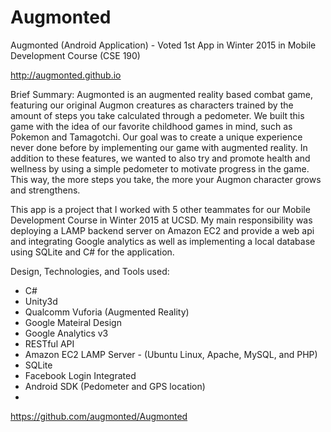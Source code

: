 # Augmonted

Augmonted (Android Application) - Voted 1st App in Winter 2015 in Mobile Development Course (CSE 190)

http://augmonted.github.io

Brief Summary:
Augmonted is an augmented reality based combat game, featuring our original Augmon creatures as characters trained 
by the amount of steps you take calculated through a pedometer. 
We built this game with the idea of our favorite childhood games in mind, such as Pokemon and Tamagotchi. 
Our goal was to create a unique experience never done before by implementing our game with augmented reality.
In addition to these features, we wanted to also try and promote health and wellness by using a simple pedometer to 
motivate progress in the game. This way, the more steps you take, the more your Augmon character grows and strengthens.

This app is a project that I worked with 5 other teammates for our Mobile Development Course in Winter 2015 at UCSD.
My main responsibility was deploying a LAMP backend server on Amazon EC2 and provide a web api and integrating Google analytics
as well as implementing a local database using SQLite and C# for the application.

Design, Technologies, and Tools used:
- C#
- Unity3d
- Qualcomm Vuforia (Augmented Reality)
- Google Mateiral Design
- Google Analytics v3
- RESTful API
- Amazon EC2 LAMP Server - (Ubuntu Linux, Apache, MySQL, and PHP)
- SQLite
- Facebook Login Integrated
- Android SDK (Pedometer and GPS location)
- 
https://github.com/augmonted/Augmonted


